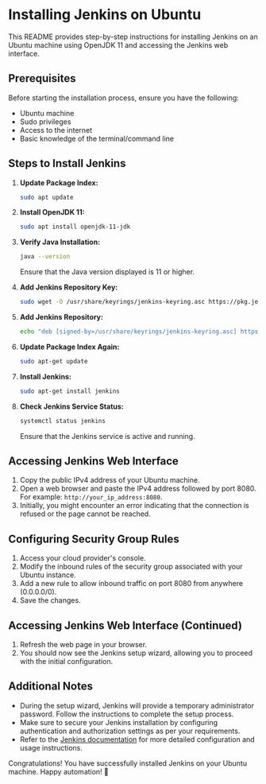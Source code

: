 # Installing Jenkins on Ubuntu

This README provides step-by-step instructions for installing Jenkins on an Ubuntu machine using OpenJDK 11 and accessing the Jenkins web interface.

## Prerequisites

Before starting the installation process, ensure you have the following:

- Ubuntu machine
- Sudo privileges
- Access to the internet
- Basic knowledge of the terminal/command line

## Steps to Install Jenkins

1. **Update Package Index:**

   ```bash
   sudo apt update
   ```

2. **Install OpenJDK 11:**

   ```bash
   sudo apt install openjdk-11-jdk
   ```

3. **Verify Java Installation:**

   ```bash
   java --version
   ```

   Ensure that the Java version displayed is 11 or higher.

4. **Add Jenkins Repository Key:**

   ```bash
   sudo wget -O /usr/share/keyrings/jenkins-keyring.asc https://pkg.jenkins.io/debian/jenkins.io-2023.key
   ```

5. **Add Jenkins Repository:**

   ```bash
   echo "deb [signed-by=/usr/share/keyrings/jenkins-keyring.asc] https://pkg.jenkins.io/debian binary/" | sudo tee /etc/apt/sources.list.d/jenkins.list > /dev/null
   ```

6. **Update Package Index Again:**

   ```bash
   sudo apt-get update
   ```

7. **Install Jenkins:**

   ```bash
   sudo apt-get install jenkins
   ```

8. **Check Jenkins Service Status:**

   ```bash
   systemctl status jenkins
   ```

   Ensure that the Jenkins service is active and running.

## Accessing Jenkins Web Interface

1. Copy the public IPv4 address of your Ubuntu machine.
2. Open a web browser and paste the IPv4 address followed by port 8080. For example: `http://your_ip_address:8080`.
3. Initially, you might encounter an error indicating that the connection is refused or the page cannot be reached.

## Configuring Security Group Rules

1. Access your cloud provider's console.
2. Modify the inbound rules of the security group associated with your Ubuntu instance.
3. Add a new rule to allow inbound traffic on port 8080 from anywhere (0.0.0.0/0).
4. Save the changes.

## Accessing Jenkins Web Interface (Continued)

1. Refresh the web page in your browser.
2. You should now see the Jenkins setup wizard, allowing you to proceed with the initial configuration.

## Additional Notes

- During the setup wizard, Jenkins will provide a temporary administrator password. Follow the instructions to complete the setup process.
- Make sure to secure your Jenkins installation by configuring authentication and authorization settings as per your requirements.
- Refer to the [Jenkins documentation](https://www.jenkins.io/doc/) for more detailed configuration and usage instructions.

Congratulations! You have successfully installed Jenkins on your Ubuntu machine. Happy automation! 🚀
